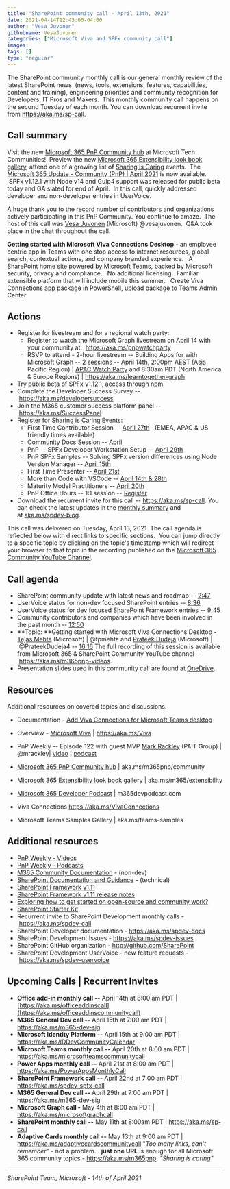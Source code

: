 ```yaml
---
title: "SharePoint community call - April 13th, 2021"
date: 2021-04-14T12:43:00-04:00
author: "Vesa Juvonen"
githubname: VesaJuvonen
categories: ["Microsoft Viva and SPFx community call"]
images:
tags: []
type: "regular"
---
```


The SharePoint community monthly call is our general monthly review of
the latest SharePoint news  (news, tools, extensions, features,
capabilities, content and training), engineering priorities and
community recognition for Developers, IT Pros and Makers.  This monthly
community call happens on the second Tuesday of each month. You can
download recurrent invite from <https://aka.ms/sp-call>.

## Call summary

Visit the new [Microsoft 365 PnP Community
hub](https://techcommunity.microsoft.com/t5/microsoft-365-pnp/ct-p/Microsoft365PnP)
at Microsoft Tech Communities!  Preview the new [Microsoft 365
Extensibility look book
gallery](https://adoption.microsoft.com/extensibility-look-book), attend
one of a growing list of [Sharing is
Caring](https://pnp.github.io/sharing-is-caring/) events.  The
[Microsoft 365 Update - Community (PnP) | April
2021](https://techcommunity.microsoft.com/t5/microsoft-365-pnp-blog/microsoft-365-pnp-community-april-2021-update/ba-p/2264250)
is now available.  SPFx v1.12.1 with Node v14 and Gulp4 support was
released for public beta today and GA slated for end of April.  In this
call, quickly addressed developer and non-developer entries in
UserVoice.

A huge thank you to the record number of contributors and organizations
actively participating in this PnP Community. You continue to amaze. 
The host of this call was [Vesa
Juvonen](https://twitter.com/vesajuvonen) (Microsoft) @vesajuvonen. 
Q&A took place in the chat throughout the call. 


**Getting started with Microsoft Viva Connections** **Desktop** - an
employee centric app in Teams with one stop access to internet
resources, global search, contextual actions, and company branded
experience.   A SharePoint home site powered by Microsoft Teams, backed
by Microsoft security, privacy and compliance.   No additional
licensing.  Familiar extensible platform that will include mobile this
summer.   Create Viva Connections app package in PowerShell, upload
package to Teams Admin Center.    

## Actions

-   Register for livestream and for a regional watch party:
    -   Register to watch the Microsoft Graph livestream on April 14
        with your community at:  <https://aka.ms/pnpwatchparty>
    -   RSVP to attend - 2-hour livestream -- Building Apps for with
        Microsoft Graph -- 2 sessions -- April 14th, 2:00pm AEST (Asia
        Pacific Region) | [APAC Watch
        Party](https://camerondwyer.com/2021/04/07/microsoft-graph-learn-together-event-join-our-apac-watch-party/)
        and 8:30am PDT (North America & Europe Regions) |
        <https://aka.ms/learntogether-graph>
-   Try public beta of SPFx v1.12.1, access through npm.
-   Complete the Developer Success Survey
    -- <https://aka.ms/developersuccess>
-   Join the M365 customer success platform panel
    -- <https://aka.ms/SuccessPanel>
-   Register for Sharing is Caring Events:
    -   First Time Contributor Session -- [April
        27th](https://forms.office.com/Pages/ResponsePage.aspx?id=KtIy2vgLW0SOgZbwvQuRaXDXyCl9DkBHq4A2OG7uLpdUREZVRDVYUUJLT1VNRDM4SjhGMlpUNzBORy4u)  
        (EMEA, APAC & US friendly times available)
    -   Community Docs Session
        -- [April](https://forms.office.com/Pages/ResponsePage.aspx?id=KtIy2vgLW0SOgZbwvQuRaXDXyCl9DkBHq4A2OG7uLpdUOUdFR0U1STdGS0lXUDA2Sk1YSE1WMEtHSy4u)
    -   PnP -- SPFx Developer Workstation Setup -- [April
        29th](https://forms.office.com/Pages/ResponsePage.aspx?id=KtIy2vgLW0SOgZbwvQuRaXDXyCl9DkBHq4A2OG7uLpdUM0xJTFJZN01MWlZQVFc3UjgxRUxQQkhDSS4u)
    -   PnP SPFx Samples -- Solving SPFx version differences using Node
        Version Manager -- [April
        15th](https://forms.office.com/Pages/ResponsePage.aspx?id=KtIy2vgLW0SOgZbwvQuRaXDXyCl9DkBHq4A2OG7uLpdUMDdKSjQxRDhKVzhCVUQ4VDdIQVZRVTZOSi4u)
    -   First Time Presenter -- [April
        21st](https://forms.office.com/Pages/ResponsePage.aspx?id=KtIy2vgLW0SOgZbwvQuRaXDXyCl9DkBHq4A2OG7uLpdUNDJOOU5JREc2TUhCVzNGTTJFUldSUUNUSy4u)
    -   More than Code with VSCode -- [April 14th &
        28th](https://forms.office.com/Pages/ResponsePage.aspx?id=KtIy2vgLW0SOgZbwvQuRaXDXyCl9DkBHq4A2OG7uLpdURFZPM00xREdYMzVIOEJCWUhWRzBVMlRJWS4u)
    -   Maturity Model Practitioners -- [April
        20th](https://forms.office.com/Pages/ResponsePage.aspx?id=KtIy2vgLW0SOgZbwvQuRaXDXyCl9DkBHq4A2OG7uLpdUODY3NVRFQ0E4SFg5WlI1TU83WFJQRklZSy4u)
    -   PnP Office Hours -- 1:1 session
        -- [Register](https://outlook.office365.com/owa/calendar/PnPSharingisCaring@warner.digital/bookings/)
-   Download the recurrent invite for this call
    -- <https://aka.ms/sp-call>.
You can check the latest updates in the [monthly
summary](https://techcommunity.microsoft.com/t5/microsoft-365-pnp-blog/microsoft-365-community-pnp-april-2021-update/ba-p/2188616) and
at [aka.ms/spdev-blog](https://developer.microsoft.com/sharepoint/blogs/).

This call was delivered on Tuesday, April 13, 2021. The call agenda is
reflected below with direct links to specific sections.  You can jump
directly to a specific topic by clicking on the topic's timestamp which
will redirect your browser to that topic in the recording published on
the [Microsoft 365 Community YouTube
Channel](https://aka.ms/m365pnp-videos).

## Call agenda

-   SharePoint community update with latest news and roadmap
    -- [2:47](https://youtu.be/CP_q6eRe3X4?t=167)
-   UserVoice status for non-dev focused SharePoint entries
    -- [8:36](https://youtu.be/CP_q6eRe3X4?t=516)
-   UserVoice status for dev focused SharePoint Framework entries --
    [9:45](https://youtu.be/CP_q6eRe3X4?t=585) 
-   Community contributors and companies which have been involved in the
    past month -- [12:50](https://youtu.be/CP_q6eRe3X4?t=770) 
-   **Topic: **Getting started with Microsoft Viva Connections Desktop -
    [Tejas Mehta](https://twitter.com/tpmehta) (Microsoft) | @tpmehta
    and [Prateek Dudeja](https://twitter.com/PrateekDudeja4) (Microsoft)
    | @PrateekDudeja4 -- [16:16](https://youtu.be/CP_q6eRe3X4?t=976)
The full recording of this session is available from Microsoft 365 &
SharePoint Community YouTube channel - <https://aka.ms/m365pnp-videos>.
-   Presentation slides used in this community call are found
    at [OneDrive](https://1drv.ms/p/s!AlposW7ozA_90j5EJfwLne2Eji8W?e=lDmhoH).


## Resources

Additional resources on covered topics and discussions.

-   Documentation - [Add Viva Connections for Microsoft Teams
    desktop](https://learn.microsoft.com/sharepoint/dev/spfx/viva/overview-viva-connections) 

-   Overview - [Microsoft Viva](https://aka.ms/Viva) |
    <https://aka.ms/Viva>

-   PnP Weekly -- Episode 122 with guest MVP [Mark
    Rackley](https://twitter.com/mrackley) (PAIT Group) | @mrackley|
    [video](https://techcommunity.microsoft.com/t5/microsoft-365-pnp-blog/microsoft-365-pnp-weekly-episode-122/ba-p/2268519)
    |
    [podcast](https://pnpweekly.podbean.com/e/microsoft-365-pnp-weekly-episode-122-12th-of-april-2021/)

-   [Microsoft 365 PnP Community
    hub](https://techcommunity.microsoft.com/t5/microsoft-365-pnp/ct-p/Microsoft365PnP)
    | aka.ms/m365pnp/community 

-   [Microsoft 365 Extensibility look book
    gallery](https://adoption.microsoft.com/extensibility-look-book) |
    aka.ms/m365/extensibility

-   [Microsoft 365 Developer Podcast](https://m365devpodcast.com/) |
    m365devpodcast.com

-   Viva Connections <https://aka.ms/VivaConnections> 

-   Microsoft Teams Samples Gallery | aka.ms/teams-samples

## Additional resources

-   [PnP Weekly - Videos](https://aka.ms/pnpweekly)
-   [PnP Weekly - Podcasts](http://pnpweekly.podbean.com/)
-   [M365 Community Documentation](https://aka.ms/m365-community-docs) -
    (non-dev)
-   [SharePoint Documentation and
    Guidance](https://learn.microsoft.com/sharepoint/) -
    (technical)
-   [SharePoint Framework
    v1.11](https://developer.microsoft.com/sharepoint/blogs/announcing-sharepoint-framework-1-11-extend-more-of-microsoft-teams-and-publish-to-appsource/)
-   [SharePoint Framework v1.11 release
    notes](https://learn.microsoft.com/sharepoint/dev/spfx/release-1.11.0)
-   [Exploring how to get started on open-source and community
    work?](https://aka.ms/sharing-is-caring)
-   [SharePoint Starter
    Kit](https://github.com/SharePoint/sp-starter-kit)
-   Recurrent invite to SharePoint Development monthly calls
    - <https://aka.ms/spdev-call>
-   SharePoint Developer documentation - <https://aka.ms/spdev-docs>
-   SharePoint Development Issues - <https://aka.ms/spdev-issues>
-   SharePoint GitHub organization - <http://github.com/SharePoint>
-   SharePoint Development UserVoice - new feature requests
    - <https://aka.ms/spdev-uservoice>


## Upcoming Calls | Recurrent Invites

-   **Office add-in monthly call --** April 14th at 8:00 am PDT |
    [https://aka.ms/officeaddinscall](https://aka.ms/officeaddinscommunitycall)
-   **M365 General Dev call --** April 15th at 7:00 am PDT |
    <https://aka.ms/m365-dev-sig>
-   **Microsoft Identity Platform** -- April 15th at 9:00 am PDT |
    <https://aka.ms/IDDevCommunityCalendar> 
-   **Microsoft Teams monthly call --** April 20th at 8:00 am PDT |
    <https://aka.ms/microsoftteamscommunitycall>
-   **Power Apps monthly call --** April 21st at 8:00 am PDT |
    <https://aka.ms/PowerAppsMonthlyCall>
-   **SharePoint Framework call** -- April 22nd at 7:00 am PDT |
    <https://aka.ms/spdev-spfx-call>
-   **M365 General Dev call --** April 29th at 7:00 am PDT |
    <https://aka.ms/m365-dev-sig>
-   **Microsoft Graph call -** May 4th at 8:00 am PDT |
    <https://aka.ms/microsoftgraphcall>
-   **SharePoint monthly call --** May 11th at 8:00am PDT |
    <https://aka.ms/sp-call>
-   **Adaptive Cards monthly call --** May 13th at 9:00 am PDT |
    <https://aka.ms/adaptivecardscommunitycall>
\"*Too many links, can't remember*\" - not a problem\... **just one
URL** is enough for all Microsoft 365 community topics
- <https://aka.ms/m365pnp>.
*"Sharing is caring"*

------------------------------------------------------------------------

*SharePoint Team, Microsoft - 14th of April 2021*
